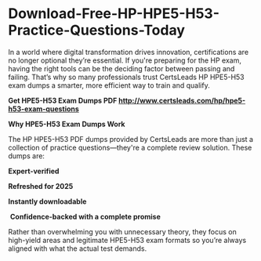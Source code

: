 # Download-Free-HP-HPE5-H53-Practice-Questions-Today
<p>In a world where digital transformation drives innovation, certifications are no longer optional they&rsquo;re essential. If you&#39;re preparing for the HP exam, having the right tools can be the deciding factor between passing and failing. That&rsquo;s why so many professionals trust CertsLeads HP HPE5-H53 exam dumps a smarter, more efficient way to train and qualify.</p> <p><strong>Get HPE5-H53 Exam Dumps PDF&nbsp;<a href="http://www.certsleads.com/hp/hpe5-h53-exam-questions">http://www.certsleads.com/hp/hpe5-h53-exam-questions</a></strong></p> <p><strong>Why HPE5-H53 Exam Dumps Work</strong></p> <p>The HP HPE5-H53 PDF dumps provided by CertsLeads are more than just a collection of practice questions&mdash;they&#39;re a complete review solution. These dumps are:</p> <p><strong>Expert-verified</strong></p> <p><strong>Refreshed for 2025</strong></p> <p><strong>Instantly downloadable</strong></p> <p>&nbsp;<strong>Confidence-backed with a complete promise</strong></p> <p>Rather than overwhelming you with unnecessary theory, they focus on high-yield areas and legitimate HPE5-H53 exam formats so you&rsquo;re always aligned with what the actual test demands.</p> <p>&nbsp;</p>
